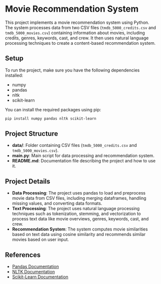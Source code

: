 # Movie Recommendation System

This project implements a movie recommendation system using Python. The system processes data from two CSV files (`tmdb_5000_credits.csv` and `tmdb_5000_movies.csv`) containing information about movies, including credits, genres, keywords, cast, and crew. It then uses natural language processing techniques to create a content-based recommendation system.

## Setup

To run the project, make sure you have the following dependencies installed:
- numpy
- pandas
- nltk
- scikit-learn

You can install the required packages using pip:

```bash
pip install numpy pandas nltk scikit-learn
```

## Project Structure

- **data/**: Folder containing CSV files (`tmdb_5000_credits.csv` and `tmdb_5000_movies.csv`).
- **main.py**: Main script for data processing and recommendation system.
- **README.md**: Documentation file describing the project and how to use it.


## Project Details

- **Data Processing**: The project uses pandas to load and preprocess movie data from CSV files, including merging dataframes, handling missing values, and converting data formats.
- **Text Processing**: The project uses natural language processing techniques such as tokenization, stemming, and vectorization to process text data like movie overviews, genres, keywords, cast, and crew.
- **Recommendation System**: The system computes movie similarities based on text data using cosine similarity and recommends similar movies based on user input.

## References

- [Pandas Documentation](https://pandas.pydata.org/docs/)
- [NLTK Documentation](https://www.nltk.org/)
- [Scikit-Learn Documentation](https://scikit-learn.org/stable/documentation.html)
